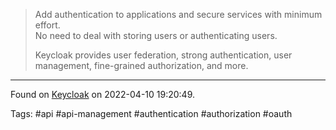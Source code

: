 > Add authentication to applications and secure services with minimum effort.  
No need to deal with storing users or authenticating users.
> 
> Keycloak provides user federation, strong authentication, user management, fine-grained authorization, and more.

---
Found on [Keycloak](https://www.keycloak.org/) on 2022-04-10 19:20:49.

Tags: #api #api-management #authentication #authorization #oauth